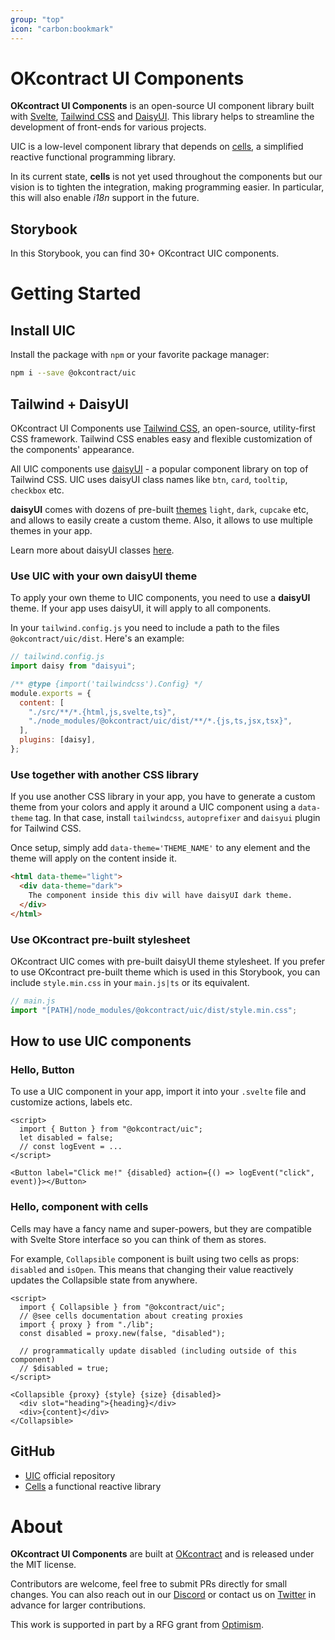```yaml
---
group: "top"
icon: "carbon:bookmark"
---
```


# OKcontract UI Components

**OKcontract UI Components** is an open-source UI component library built with
[Svelte](https://svelte.dev/), [Tailwind CSS](https://tailwindcss.com/) and
[DaisyUI](https://daisyui.com/). This library helps to streamline the
development of front-ends for various projects.

UIC is a low-level component library that depends on
[cells](https://github.com/okcontract/cells), a simplified reactive functional
programming library.

In its current state, **cells** is not yet used throughout the components but
our vision is to tighten the integration, making programming easier. In
particular, this will also enable _i18n_ support in the future.

## Storybook

In this Storybook, you can find 30+ OKcontract UIC components.

# Getting Started

## Install UIC

Install the package with `npm` or your favorite package manager:

```sh
npm i --save @okcontract/uic
```

## Tailwind + DaisyUI

OKcontract UI Components use
[Tailwind CSS](https://tailwindcss.com/docs/installation), an open-source,
utility-first CSS framework. Tailwind CSS enables easy and flexible
customization of the components' appearance.

All UIC components use [daisyUI](https://daisyui.com/docs/install) - a popular
component library on top of Tailwind CSS. UIC uses daisyUI class names like
`btn`, `card`, `tooltip`, `checkbox` etc.

**daisyUI** comes with dozens of pre-built
[themes](https://daisyui.com/docs/themes/) `light`, `dark`, `cupcake` etc, and
allows to easily create a custom theme. Also, it allows to use multiple themes
in your app.

Learn more about daisyUI classes [here](https://daisyui.com/docs/use/).

### Use UIC with your own daisyUI theme

To apply your own theme to UIC components, you need to use a **daisyUI**
theme. If your app uses daisyUI, it will apply to all components.

In your `tailwind.config.js` you need to include a path to the files
`@okcontract/uic/dist`. Here's an example:

```js
// tailwind.config.js
import daisy from "daisyui";

/** @type {import('tailwindcss').Config} */
module.exports = {
  content: [
    "./src/**/*.{html,js,svelte,ts}",
    "./node_modules/@okcontract/uic/dist/**/*.{js,ts,jsx,tsx}",
  ],
  plugins: [daisy],
};
```

### Use together with another CSS library

If you use another CSS library in your app, you have to generate a custom
theme from your colors and apply it around a UIC component using a
`data-theme` tag. In that case, install `tailwindcss`, `autoprefixer` and
`daisyui` plugin for Tailwind CSS.

Once setup, simply add `data-theme='THEME_NAME'` to any element and the theme
will apply on the content inside it.

```html
<html data-theme="light">
  <div data-theme="dark">
    The component inside this div will have daisyUI dark theme.
  </div>
</html>
```

### Use OKcontract pre-built stylesheet

OKcontract UIC comes with pre-built daisyUI theme stylesheet. If you prefer to
use OKcontract pre-built theme which is used in this Storybook, you can include `style.min.css` in your
`main.js|ts` or its equivalent.

```js
// main.js
import "[PATH]/node_modules/@okcontract/uic/dist/style.min.css";
```

## How to use UIC components

### Hello, Button

To use a UIC component in your app, import it into your `.svelte` file and
customize actions, labels etc.

```svelte
<script>
  import { Button } from "@okcontract/uic";
  let disabled = false;
  // const logEvent = ...
</script>

<Button label="Click me!" {disabled} action={() => logEvent("click", event)}></Button>
```

### Hello, component with cells

Cells may have a fancy name and super-powers, but they are compatible with
Svelte Store interface so you can think of them as stores.

For example, `Collapsible` component is built using two cells as props:
`disabled` and `isOpen`. This means that changing their value reactively
updates the Collapsible state from anywhere.

```svelte
<script>
  import { Collapsible } from "@okcontract/uic";
  // @see cells documentation about creating proxies
  import { proxy } from "./lib";
  const disabled = proxy.new(false, "disabled");

  // programmatically update disabled (including outside of this component)
  // $disabled = true;
</script>

<Collapsible {proxy} {style} {size} {disabled}>
  <div slot="heading">{heading}</div>
  <div>{content}</div>
</Collapsible>
```

## GitHub

- [UIC](https://github.com/okcontract/uic) official repository
- [Cells](https://github.com/okcontract/cells) a functional reactive library

# About

**OKcontract UI Components** are built at [OKcontract](https://okcontract.com) and is released under
the MIT license.

Contributors are welcome, feel free to submit PRs directly for small changes.
You can also reach out in our [Discord](https://discord.gg/Ns45RTUXka) or
contact us on [Twitter](https://x.com/okcontract) in advance for larger
contributions.

This work is supported in part by a RFG grant from
[Optimism](https://optimism.io).
